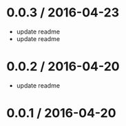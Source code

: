 
0.0.3 / 2016-04-23
==================

  * update readme
  * update readme

0.0.2 / 2016-04-20
==================

  * update readme

0.0.1 / 2016-04-20
==================


